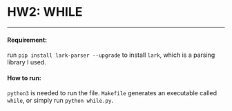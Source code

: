 # HW2: WHILE

---
#### Requirement:

run `pip install lark-parser --upgrade` to install `lark`, which is a parsing library I used.

#### How to run:

`python3` is needed to run the file. `Makefile` generates an executable called `while`, or simply run `python while.py`.